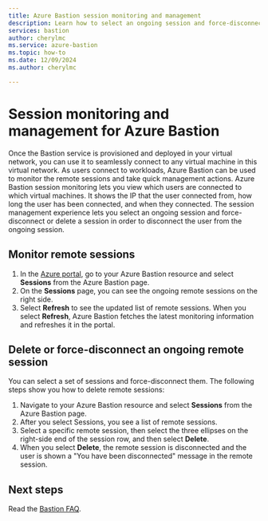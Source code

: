 ```yaml
---
title: Azure Bastion session monitoring and management
description: Learn how to select an ongoing session and force-disconnect or delete it.
services: bastion
author: cherylmc
ms.service: azure-bastion
ms.topic: how-to
ms.date: 12/09/2024
ms.author: cherylmc

---
```


# Session monitoring and management for Azure Bastion

Once the Bastion service is provisioned and deployed in your virtual network, you can use it to seamlessly connect to any virtual machine in this virtual network. As users connect to workloads, Azure Bastion can be used to monitor the remote sessions and take quick management actions. Azure Bastion session monitoring lets you view which users are connected to which virtual machines. It shows the IP that the user connected from, how long the user has been connected, and when they connected. The session management experience lets you select an ongoing session and force-disconnect or delete a session in order to disconnect the user from the ongoing session.

## <a name="monitor"></a>Monitor remote sessions

1. In the [Azure portal](https://portal.azure.com), go to your Azure Bastion resource and select **Sessions** from the Azure Bastion page.
1. On the **Sessions** page, you can see the ongoing remote sessions on the right side.
1. Select **Refresh** to see the updated list of remote sessions. When you select **Refresh**, Azure Bastion fetches the latest monitoring information and refreshes it in the portal.

## <a name="view"></a>Delete or force-disconnect an ongoing remote session

You can select a set of sessions and force-disconnect them. The following steps show you how to delete remote sessions:

1. Navigate to your Azure Bastion resource and select **Sessions** from the Azure Bastion page.
1. After you select Sessions, you see a list of remote sessions.
1. Select a specific remote session, then select the three ellipses on the right-side end of the session row, and then select **Delete**.
1. When you select **Delete**, the remote session is disconnected and the user is shown a "You have been disconnected" message in the remote session.

## Next steps

Read the [Bastion FAQ](bastion-faq.md).

